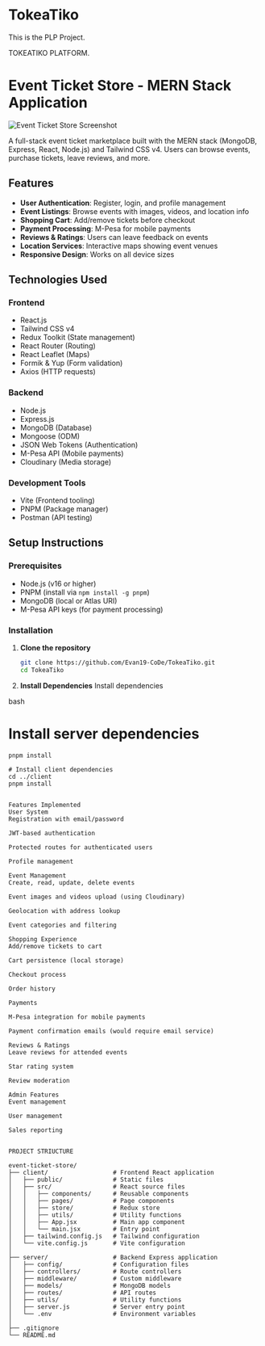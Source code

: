 # TokeaTiko
This is the PLP Project.

TOKEATIKO PLATFORM.


# Event Ticket Store - MERN Stack Application

![Event Ticket Store Screenshot](./screenshot.png)

A full-stack event ticket marketplace built with the MERN stack (MongoDB, Express, React, Node.js) and Tailwind CSS v4. Users can browse events, purchase tickets, leave reviews, and more.

## Features

- **User Authentication**: Register, login, and profile management
- **Event Listings**: Browse events with images, videos, and location info
- **Shopping Cart**: Add/remove tickets before checkout
- **Payment Processing**: M-Pesa for mobile payments
- **Reviews & Ratings**: Users can leave feedback on events
- **Location Services**: Interactive maps showing event venues
- **Responsive Design**: Works on all device sizes

## Technologies Used

### Frontend
- React.js
- Tailwind CSS v4
- Redux Toolkit (State management)
- React Router (Routing)
- React Leaflet (Maps)
- Formik & Yup (Form validation)
- Axios (HTTP requests)

### Backend
- Node.js
- Express.js
- MongoDB (Database)
- Mongoose (ODM)
- JSON Web Tokens (Authentication)
- M-Pesa API (Mobile payments)
- Cloudinary (Media storage)

### Development Tools
- Vite (Frontend tooling)
- PNPM (Package manager)
- Postman (API testing)

## Setup Instructions

### Prerequisites
- Node.js (v16 or higher)
- PNPM (install via `npm install -g pnpm`)
- MongoDB (local or Atlas URI)
- M-Pesa API keys (for payment processing)

### Installation

1. **Clone the repository**
   ```bash
   git clone https://github.com/Evan19-CoDe/TokeaTiko.git
   cd TokeaTiko

2. **Install Dependencies**
   Install dependencies

bash
# Install server dependencies
  ```cd server
  pnpm install

# Install client dependencies
cd ../client
pnpm install


Features Implemented
User System
Registration with email/password

JWT-based authentication

Protected routes for authenticated users

Profile management

Event Management
Create, read, update, delete events

Event images and videos upload (using Cloudinary)

Geolocation with address lookup

Event categories and filtering

Shopping Experience
Add/remove tickets to cart

Cart persistence (local storage)

Checkout process

Order history

Payments

M-Pesa integration for mobile payments

Payment confirmation emails (would require email service)

Reviews & Ratings
Leave reviews for attended events

Star rating system

Review moderation

Admin Features
Event management

User management

Sales reporting


PROJECT STRIUCTURE

event-ticket-store/
├── client/                  # Frontend React application
│   ├── public/              # Static files
│   ├── src/                 # React source files
│   │   ├── components/      # Reusable components
│   │   ├── pages/           # Page components
│   │   ├── store/           # Redux store
│   │   ├── utils/           # Utility functions
│   │   ├── App.jsx          # Main app component
│   │   └── main.jsx         # Entry point
│   ├── tailwind.config.js   # Tailwind configuration
│   └── vite.config.js       # Vite configuration
│
├── server/                  # Backend Express application
│   ├── config/              # Configuration files
│   ├── controllers/         # Route controllers
│   ├── middleware/          # Custom middleware
│   ├── models/              # MongoDB models
│   ├── routes/              # API routes
│   ├── utils/               # Utility functions
│   ├── server.js            # Server entry point
│   └── .env                 # Environment variables
│
├── .gitignore
└── README.md